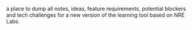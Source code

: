 a place to dump all notes, ideas, feature requirements, potential blockers and tech challenges for a new version of the learning tool based on NRE Labs.
